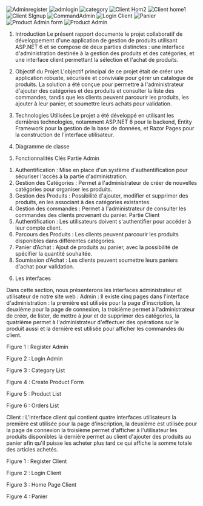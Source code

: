 ![Adminregister](https://github.com/mahdi290/aspnetproject/assets/83859113/817eb505-5685-4f67-b6d0-f0374b8b5640)
![admlogin](https://github.com/mahdi290/aspnetproject/assets/83859113/ecbecf02-d07a-4532-8aad-20129b3694d3)
![category](https://github.com/mahdi290/aspnetproject/assets/83859113/292653ec-e03d-49a1-805a-c58c6e6ae758)
![Client Hom2](https://github.com/mahdi290/aspnetproject/assets/83859113/9216c2d1-656f-4d45-a839-69a42321c58e)
![Client home1](https://github.com/mahdi290/aspnetproject/assets/83859113/304acde0-cf6a-48b8-abb3-cc9d46fc67b3)
![Client SIgnup](https://github.com/mahdi290/aspnetproject/assets/83859113/c351f666-5b8d-45bc-97f5-fe89c4358c6f)
![CommandAdmin](https://github.com/mahdi290/aspnetproject/assets/83859113/0d933472-7d40-4ae4-a032-658c542a4ba5)
![Login Client](https://github.com/mahdi290/aspnetproject/assets/83859113/0b5ac9eb-3c76-415b-8ed3-aa7c138fabce)
![Panier](https://github.com/mahdi290/aspnetproject/assets/83859113/cc97586c-8e75-4e7c-967c-459ca87ad5ed)
![Product Admin form](https://github.com/mahdi290/aspnetproject/assets/83859113/5b06057e-8b16-4090-979e-124bbc1db9fd)
![Product Admin](https://github.com/mahdi290/aspnetproject/assets/83859113/0685c34b-7372-4c0c-8a68-2c555452c63c)


1)	Introduction 
Le présent rapport documente le projet collaboratif de développement d'une application de gestion de produits utilisant ASP.NET 6 et se compose de deux parties distinctes : une interface d'administration destinée à la gestion des produits et des catégories, et une interface client permettant la sélection et l'achat de produits. 
2)	Objectif du Projet 
L'objectif principal de ce projet était de créer une application robuste, sécurisée et conviviale pour gérer un catalogue de produits. La solution a été conçue pour permettre à l'administrateur d'ajouter des catégories et des produits et consulter la liste des commandes, tandis que les clients peuvent parcourir les produits, les ajouter à leur panier, et soumettre leurs achats pour validation.
3)	Technologies Utilisées
Le projet a été développé en utilisant les dernières technologies, notamment ASP.NET 6 pour le backend, Entity Framework pour la gestion de la base de données, et Razor Pages pour la construction de l'interface utilisateur.
4)	Diagramme de classe
 
5)	Fonctionnalités Clés
Partie Admin
1.	Authentification : Mise en place d'un système d'authentification pour sécuriser l'accès à la partie d'administration.
2.	Gestion des Catégories : Permet à l'administrateur de créer de nouvelles catégories pour organiser les produits.
3.	Gestion des Produits : Possibilité d'ajouter, modifier et supprimer des produits, en les associant à des catégories existantes.
4.	Gestion des commandes : Permet à l'administrateur de consulter les commandes des clients provenant du panier.
Partie Client
1.	Authentification : Les utilisateurs doivent s'authentifier pour accéder à leur compte client.
2.	Parcours des Produits : Les clients peuvent parcourir les produits disponibles dans différentes catégories.
3.	Panier d’Achat : Ajout de produits au panier, avec la possibilité de spécifier la quantité souhaitée.
4.	Soumission d’Achat : Les clients peuvent soumettre leurs paniers d'achat pour validation.

6)	Les interfaces

Dans cette section, nous présenterons les interfaces administrateur et utilisateur de notre site web :
Admin :
Il existe cinq pages dans l'interface d'administration : la première est utilisée pour la page d'inscription, la deuxième pour la page de connexion, la troisième permet à l'administrateur de créer, de lister, de mettre à jour et de supprimer des catégories, la quatrième permet à l'administrateur d'effectuer des opérations sur le produit aussi et la dernière est utilisée pour afficher les commandes du client.

 
Figure 1 : Register Admin 

 
Figure 2 : Login Admin


 
Figure 3 : Category List
 
Figure 4 : Create Product Form
 
Figure 5 : Product List


 
Figure 6 : Orders List





Client :
L'interface client qui contient quatre interfaces utilisateurs la première est utilisée pour la page d'inscription, la deuxième est utilisée pour la page de connexion la troisième permet d'afficher à l'utilisateur les produits disponibles la dernière permet au client d'ajouter des produits au panier afin qu'il puisse les acheter plus tard ce qui affiche la somme totale des articles achetés.
 
Figure 1 : Register Client
 
Figure 2 : Login Client

   
Figure 3 : Home Page Client

 
Figure 4 : Panier



